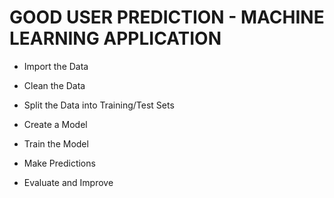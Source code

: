 # GOOD USER PREDICTION - MACHINE LEARNING APPLICATION #

- Import the Data

- Clean the Data 

- Split the Data into Training/Test Sets

- Create a Model

- Train the Model

- Make Predictions

- Evaluate and Improve
